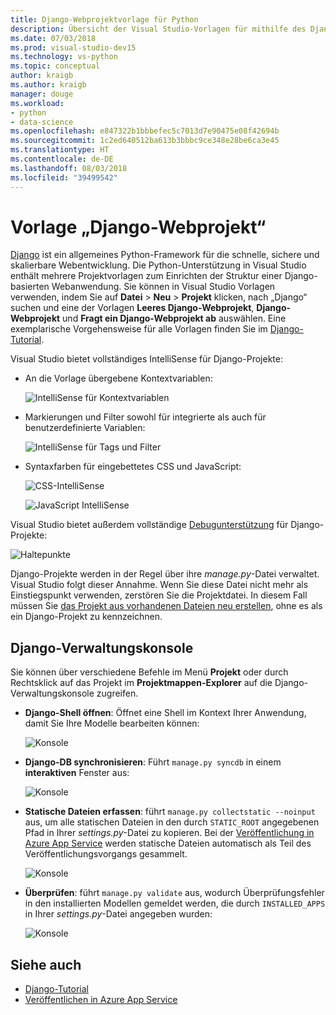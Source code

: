 ```yaml
---
title: Django-Webprojektvorlage für Python
description: Übersicht der Visual Studio-Vorlagen für mithilfe des Django-Frameworks in Python geschriebene Webanwendungen.
ms.date: 07/03/2018
ms.prod: visual-studio-dev15
ms.technology: vs-python
ms.topic: conceptual
author: kraigb
ms.author: kraigb
manager: douge
ms.workload:
- python
- data-science
ms.openlocfilehash: e847322b1bbbefec5c7013d7e90475e08f42694b
ms.sourcegitcommit: 1c2ed640512ba613b3bbbc9ce348e28be6ca3e45
ms.translationtype: HT
ms.contentlocale: de-DE
ms.lasthandoff: 08/03/2018
ms.locfileid: "39499542"
---
```

# <a name="django-web-project-template"></a>Vorlage „Django-Webprojekt“

[Django](https://www.djangoproject.com/) ist ein allgemeines Python-Framework für die schnelle, sichere und skalierbare Webentwicklung. Die Python-Unterstützung in Visual Studio enthält mehrere Projektvorlagen zum Einrichten der Struktur einer Django-basierten Webanwendung. Sie können in Visual Studio Vorlagen verwenden, indem Sie auf **Datei** > **Neu** > **Projekt** klicken, nach „Django“ suchen und eine der Vorlagen **Leeres Django-Webprojekt**, **Django-Webprojekt** und **Fragt ein Django-Webprojekt ab** auswählen. Eine exemplarische Vorgehensweise für alle Vorlagen finden Sie im [Django-Tutorial](learn-django-in-visual-studio-step-01-project-and-solution.md).

Visual Studio bietet vollständiges IntelliSense für Django-Projekte:

- An die Vorlage übergebene Kontextvariablen:

    ![IntelliSense für Kontextvariablen](media/template-django-intellisense.png)

- Markierungen und Filter sowohl für integrierte als auch für benutzerdefinierte Variablen:

    ![IntelliSense für Tags und Filter](media/template-django-intellisense-filter.png)

- Syntaxfarben für eingebettetes CSS und JavaScript:

    ![CSS-IntelliSense](media/template-django-intellisense-css.png)

    ![JavaScript IntelliSense](media/template-django-intellisense-js.png)

Visual Studio bietet außerdem vollständige [Debugunterstützung](debugging-python-in-visual-studio.md) für Django-Projekte: 

![Haltepunkte](media/template-django-debugging.png)

Django-Projekte werden in der Regel über ihre *manage.py*-Datei verwaltet. Visual Studio folgt dieser Annahme. Wenn Sie diese Datei nicht mehr als Einstiegspunkt verwenden, zerstören Sie die Projektdatei. In diesem Fall müssen Sie [das Projekt aus vorhandenen Dateien neu erstellen](managing-python-projects-in-visual-studio.md#create-a-project-from-existing-files), ohne es als ein Django-Projekt zu kennzeichnen.

## <a name="django-management-console"></a>Django-Verwaltungskonsole

Sie können über verschiedene Befehle im Menü **Projekt** oder durch Rechtsklick auf das Projekt im **Projektmappen-Explorer** auf die Django-Verwaltungskonsole zugreifen.

- **Django-Shell öffnen**: Öffnet eine Shell im Kontext Ihrer Anwendung, damit Sie Ihre Modelle bearbeiten können:

    ![Konsole](media/template-django-console-shell.png)

- **Django-DB synchronisieren**: Führt `manage.py syncdb` in einem **interaktiven** Fenster aus:

    ![Konsole](media/template-django-console-sync-db.png)

- **Statische Dateien erfassen**: führt `manage.py collectstatic --noinput` aus, um alle statischen Dateien in den durch `STATIC_ROOT` angegebenen Pfad in Ihrer *settings.py*-Datei zu kopieren. Bei der [Veröffentlichung in Azure App Service](publishing-python-web-applications-to-azure-from-visual-studio.md) werden statische Dateien automatisch als Teil des Veröffentlichungsvorgangs gesammelt.

    ![Konsole](media/template-django-console-collect-static.png)

- **Überprüfen**: führt `manage.py validate` aus, wodurch Überprüfungsfehler in den installierten Modellen gemeldet werden, die durch `INSTALLED_APPS` in Ihrer *settings.py*-Datei angegeben wurden:

    ![Konsole](media/template-django-console-validate.png)

## <a name="see-also"></a>Siehe auch

- [Django-Tutorial](learn-django-in-visual-studio-step-01-project-and-solution.md)
- [Veröffentlichen in Azure App Service](publishing-python-web-applications-to-azure-from-visual-studio.md)